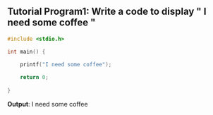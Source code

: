 ## Tutorial Program1: Write a code to display " I need some coffee "
```C
#include <stdio.h>

int main() {
    
    printf("I need some coffee");

    return 0;
    
}
```
**Output**: I need some coffee
